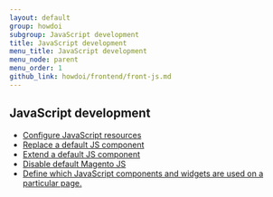 ```yaml
---
layout: default
group: howdoi
subgroup: JavaScript development
title: JavaScript development
menu_title: JavaScript development
menu_node: parent
menu_order: 1
github_link: howdoi/frontend/front-js.md
---
```


## JavaScript development
- <a href="{{site.gdeurl21}}javascript-dev-guide/javascript/js-resources.html">Configure JavaScript resources</a>
- <a href="{{site.gdeurl21}}javascript-dev-guide/javascript/custom_js.html#js_replace">Replace a default JS component</a>
- <a href="{{site.gdeurl21}}javascript-dev-guide/javascript/custom_js.html#extend_js">Extend a default JS component</a>
- <a href="{{site.gdeurl21}}javascript-dev-guide/javascript/custom_js.html#disable_default_js">Disable default Magento JS</a>
- <a href="{{site.gdeurl21}}javascript-dev-guide/javascript/js_debug.html">Define which JavaScript components and widgets are used on a particular page.</a>

